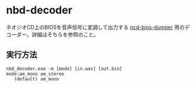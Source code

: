 # nbd-decoder
ネオジオCD上のBIOSを音声信号に変調して出力する
[ncd-bios-dumper](https://github.com/scrap-a/ncd-bios-dumper)
用のデコーダー。詳細はそちらを参照のこと。

## 実行方法

```
nbd_decoder.exe -m [mode] [in.wav] [out.bin]
mode:am_mono am_stereo
   (default) am_mono
```
